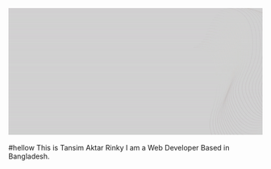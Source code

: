 ![Your GIF Title](ezgif.com-video-to-gif.gif)


#hellow This is Tansim Aktar Rinky
I am a Web Developer Based in Bangladesh.



<!--
**Tansimrinky/tansimrinky** is a ✨ _special_ ✨ repository because its `README.md` (this file) appears on your GitHub profile.

Here are some ideas to get you started:

- 🔭 I’m currently working on ...
- 🌱 I’m currently learning ...
- 👯 I’m looking to collaborate on ...
- 🤔 I’m looking for help with ...
- 💬 Ask me about ...
- 📫 How to reach me: ...
- 😄 Pronouns: ...
- ⚡ Fun fact: ...
-->
